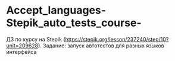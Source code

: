 # Accept_languages-Stepik_auto_tests_course-
ДЗ по курсу на Stepik (https://stepik.org/lesson/237240/step/10?unit=209628). Задание: запуск автотестов для разных языков интерфейса
